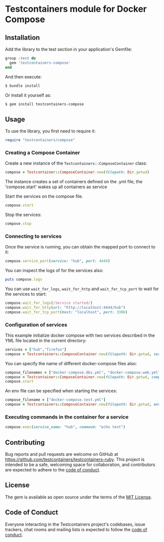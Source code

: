 # Testcontainers module for Docker Compose

## Installation

Add the library to the test section in your application's Gemfile:

```ruby
group :test do
  gem 'testcontainers-compose'
end
```

And then execute:

```bash
$ bundle install
```

Or install it yourself as:

```bash
$ gem install testcontainers-compose
```

## Usage
To use the library, you first need to require it:

```ruby
require "testcontainers/compose"
```

### Creating a Compose Container
Create a new instance of the `Testcontainers::ComposeContainer` class:

``` ruby
compose = Testcontainer::ComposeContainer.new(filepath: Dir.getwd)
```	

The instance creates a set of containers defined on the .yml file, the 'compose.start' wakes up all containers as service

Start the services on the compose file.

```ruby
compose.start
```

Stop the services:

```ruby
compose.stop
```

### Connecting to services

Once the service is running, you can obtain the mapped port to connect to it: 

```ruby
compose.service_port(service: "hub", port: 4444)
```

You can inspect the logs of for the services also:

```ruby
puts compose.logs
```

You can use `wait_for_logs`, `wait_for_http` and `wait_for_tcp_port` to wait for the services to start:

```ruby
compose.wait_for_logs(/Service started/)
compose.wait_for_http(url: "http://localhost:4444/hub")
compose.wait_for_tcp_port(host: "localhost", port: 3306)
```

### Configuration of services

This example initialize docker compose with two services described in the YML file located in the current directory:

```ruby
services = ["hub","firefox"]
compose = Testcontainers::ComposeContainer.new(filepath: Dir.getwd, services: services)
```

You can specify the name of different docker-compose files also:

```ruby
compose_filenames = ["docker-compose.dbs.yml", "docker-compose.web.yml"]
compose = Testcontainer::ComposeContainer.new(filepath: Dir.getwd, compose_filenames: compose_filenames)
compose.start
```

An env file can be specified when starting the services:

```ruby
compose_filename = ["docker-compose.test.yml"]
compose = Testcontainers::ComposeContainer.new(filepath: Dir.getwd, env_file: ".env.test")
```

### Executing commands in the container for a service

```ruby
compose.exec(service_name: "hub", command: "echo test")
```


## Contributing

Bug reports and pull requests are welcome on GitHub at https://github.com/testcontainers/testcontainers-ruby. This project is intended to be a safe, welcoming space for collaboration, and contributors are expected to adhere to the [code of conduct](https://github.com/testcontainers/testcontainers-ruby/blob/main/CODE_OF_CONDUCT.md).

## License

The gem is available as open source under the terms of the [MIT License](https://opensource.org/licenses/MIT).


## Code of Conduct

Everyone interacting in the Testcontainers project's codebases, issue trackers, chat rooms and mailing lists is expected to follow the [code of conduct](https://github.com/testcontainers/testcontainers-ruby/blob/main/CODE_OF_CONDUCT.md).
